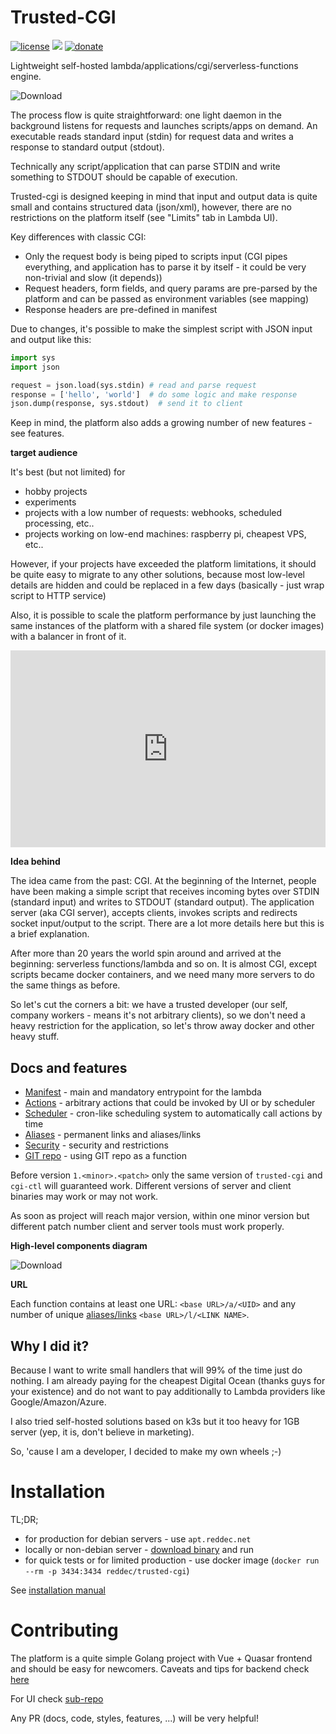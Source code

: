 # Trusted-CGI

[![license](https://img.shields.io/github/license/reddec/trusted-cgi.svg)](https://github.com/reddec/trusted-cgi)
[![](https://godoc.org/github.com/reddec/trusted-cgi?status.svg)](http://godoc.org/github.com/reddec/trusted-cgi/application)
[![donate](https://img.shields.io/badge/help_by️-donate❤-ff69b4)](http://reddec.net/about/#donate)

Lightweight self-hosted lambda/applications/cgi/serverless-functions engine. 

![Download](./assets/interaction.svg)

The process flow is quite straightforward: one light daemon in the background listens for requests and launches scripts/apps
on demand. An executable reads standard input (stdin) for request data and writes a response to standard output (stdout).

Technically any script/application that can parse STDIN and write something to STDOUT should be capable of execution.

Trusted-cgi is designed keeping in mind that input and output data is quite small and contains structured data (json/xml),
however, there are no restrictions on the platform itself (see "Limits" tab in Lambda UI).

Key differences with classic CGI:

* Only the request body is being piped to scripts input (CGI pipes everything, and application has to parse it by itself - it could be very non-trivial and slow (it depends))
* Request headers, form fields, and query params are pre-parsed by the platform and can be passed as environment variables (see mapping)
* Response headers are pre-defined in manifest

Due to changes, it's possible to make the simplest script with JSON input and output like this:

```python
import sys
import json

request = json.load(sys.stdin) # read and parse request
response = ['hello', 'world']  # do some logic and make response
json.dump(response, sys.stdout)  # send it to client
```  

Keep in mind, the platform also adds a growing number of new features - see features.

**target audience**

It's best (but not limited) for

* hobby projects
* experiments
* projects with a low number of requests: webhooks, scheduled processing, etc..
* projects working on low-end machines: raspberry pi, cheapest VPS, etc..

However, if your projects have exceeded the platform limitations, it should be quite easy to migrate to any other solutions, because
most low-level details are hidden and could be replaced in a few days (basically - just wrap script to HTTP service)  

Also, it is possible to scale the platform performance by just launching the same instances of the platform
with a shared file system (or docker images) with a balancer in front of it.


<iframe width="100%" height="315" src="https://www.youtube.com/embed/GjqhQXlOdWQ" frameborder="0" allow="accelerometer; autoplay; encrypted-media; gyroscope; picture-in-picture" allowfullscreen></iframe>

**Idea behind**

The idea came from the past: CGI. At the beginning of the Internet, people have been making a simple script that receives incoming bytes over STDIN 
(standard input) and writes to STDOUT (standard output). The application server (aka CGI server), accepts clients,
invokes scripts and redirects socket input/output to the script. There are a lot more details here but this is a brief explanation.

After more than 20 years the world spin around and arrived at the beginning: serverless functions/lambda and so on.
It is almost CGI, except scripts became docker containers, and we need many more servers to do the same things as before.

So let's cut the corners a bit: we have a trusted developer (our self, company workers - means it's not arbitrary clients), 
so we don't need a heavy restriction for the application, so let's throw away docker and other heavy stuff.

## Docs and features

* [Manifest](usage/manifest) - main and mandatory entrypoint for the lambda
* [Actions](usage/actions) - arbitrary actions that could be invoked by UI or by scheduler
* [Scheduler](usage/scheduler) - cron-like scheduling system to automatically call actions by time
* [Aliases](usage/aliases) - permanent links and aliases/links
* [Security](usage/security) - security and restrictions
* [GIT repo](usage/git_repo) - using GIT repo as a function

Before version `1.<minor>.<patch>` only the same version of `trusted-cgi` and `cgi-ctl` will guaranteed work. Different versions of
server and client binaries may work or may not work.

As soon as project will reach major version, within one minor version but different patch number client and server tools must work properly. 

**High-level components diagram**

![Download](./assets/trusted-cgi-overview.svg)

**URL**

Each function contains at least one URL: `<base URL>/a/<UID>` and any number of unique [aliases/links](usage/aliases) `<base URL>/l/<LINK NAME>`.


## Why I did it?
 
Because I want to write small handlers that will 99% of the time just do nothing. I am already paying for the cheapest
Digital Ocean (thanks guys for your existence) and do not want to pay additionally to Lambda providers like Google/Amazon/Azure.

I also tried self-hosted solutions based on k3s but it too heavy for 1GB server (yep, it is, don't believe in marketing).

So, 'cause I am a developer, I decided to make my own wheels ;-)

# Installation

TL;DR;

* for production for debian servers - use `apt.reddec.net`
* locally or non-debian server - [download binary](https://github.com/reddec/trusted-cgi/releases) and run
* for quick tests or for limited production - use docker image (`docker run --rm -p 3434:3434 reddec/trusted-cgi`)

See [installation manual](administrating/installation)

# Contributing

The platform is a quite simple Golang project with Vue + Quasar frontend 
and should be easy for newcomers. Caveats and tips for backend check [here](development)

For UI check [sub-repo](https://github.com/reddec/trusted-cgi-ui)

Any PR (docs, code, styles, features, ...) will be very helpful!
